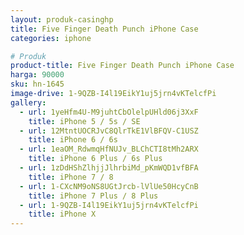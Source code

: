 ```yaml
---
layout: produk-casinghp
title: Five Finger Death Punch iPhone Case
categories: iphone

# Produk
product-title: Five Finger Death Punch iPhone Case
harga: 90000
sku: hn-1645
image-drive: 1-9QZB-I4l19EikY1uj5jrn4vKTelcfPi
gallery:
  - url: 1yeHfm4U-M9juhtCbOlelpUHld06j3XxF
    title: iPhone 5 / 5s / SE
  - url: 12MtntUOCRJvC8QlrTkE1VlBFQV-C1USZ
    title: iPhone 6 / 6s
  - url: 1eaOM_RdwmqHfNUJv_BLChCTI8tMh2ARX
    title: iPhone 6 Plus / 6s Plus
  - url: 1zDdHShZlhjjJlhrbiMd_pKmWQD1vfBFA
    title: iPhone 7 / 8
  - url: 1-CXcNM9oNS8UGtJrcb-lVlUe50HcyCnB
    title: iPhone 7 Plus / 8 Plus
  - url: 1-9QZB-I4l19EikY1uj5jrn4vKTelcfPi
    title: iPhone X
---
```

